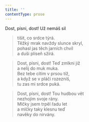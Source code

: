 ```yaml
---
title: ''
contentType: prose
---
```


Dost, písni, dost! Už nemáš sil

> tišit, co srdce týrá.  
> Těžký mrak navždy slunce skryl,  
> pohasl jas těch jarních chvil  
> a duši plíseň sžírá.

> Dost, písni, dost! Teď zmlkni již  
> a nelij do muk muka.  
> Bez tebe cítím v prsou tíž,  
> a když se v pláči rozezníš,  
> tu zas mi srdce puká.

> Dost, písni, dost! Tou hudbou vět  
> nezhojím svoje rány.  
> Mlčky jsem trpěl řadu let  
> a mlčky taky klesnu teď  
> navěky do nirvány.
